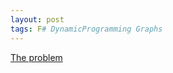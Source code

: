```yaml
---
layout: post
tags: F# DynamicProgramming Graphs
---
```


[The problem](https://www.hackerrank.com/challenges/crosswords-101/problem)
